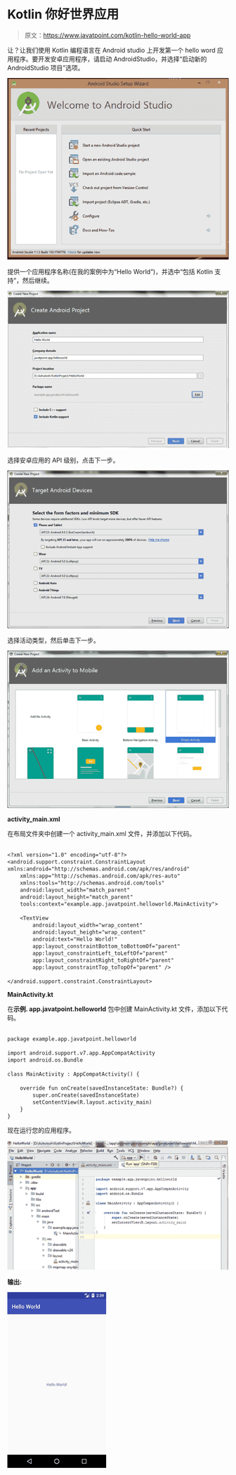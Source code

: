 # Kotlin 你好世界应用

> 原文：<https://www.javatpoint.com/kotlin-hello-world-app>

让？让我们使用 Kotlin 编程语言在 Android studio 上开发第一个 hello word 应用程序。要开发安卓应用程序，请启动 AndroidStudio，并选择“启动新的 AndroidStudio 项目”选项。

![Kotlin Hello World App](img/40c619b0eedf3289a80ea6e68fd12c55.png)

提供一个应用程序名称(在我的案例中为“Hello World”)，并选中“包括 Kotlin 支持”，然后继续。

![Kotlin Hello World App 2](img/f124a1699d197426b1e3b876f6509317.png)

选择安卓应用的 API 级别，点击下一步。

![Kotlin Hello World App 3](img/3e05b975f86444689d4d6643642ed481.png)

选择活动类型，然后单击下一步。

![Kotlin Hello World App 4](img/6183f6e71a00cf119ad585a41c59648d.png)

**activity_main.xml**

在布局文件夹中创建一个 activity_main.xml 文件，并添加以下代码。

```

<?xml version="1.0" encoding="utf-8"?>
<android.support.constraint.ConstraintLayout xmlns:android="http://schemas.android.com/apk/res/android"
    xmlns:app="http://schemas.android.com/apk/res-auto"
    xmlns:tools="http://schemas.android.com/tools"
    android:layout_width="match_parent"
    android:layout_height="match_parent"
    tools:context="example.app.javatpoint.helloworld.MainActivity">

    <TextView
        android:layout_width="wrap_content"
        android:layout_height="wrap_content"
        android:text="Hello World!"
        app:layout_constraintBottom_toBottomOf="parent"
        app:layout_constraintLeft_toLeftOf="parent"
        app:layout_constraintRight_toRightOf="parent"
        app:layout_constraintTop_toTopOf="parent" />

</android.support.constraint.ConstraintLayout>

```

**MainActivity.kt**

在**示例. app.javatpoint.helloworld** 包中创建 MainActivity.kt 文件，添加以下代码。

```

package example.app.javatpoint.helloworld

import android.support.v7.app.AppCompatActivity
import android.os.Bundle

class MainActivity : AppCompatActivity() {

    override fun onCreate(savedInstanceState: Bundle?) {
        super.onCreate(savedInstanceState)
        setContentView(R.layout.activity_main)
    }
}

```

现在运行您的应用程序。

![Kotlin Hello World App 5](img/3711a177eb5e6f8fe0e3dfedbf8e53e1.png)

**输出:**

![Kotlin Hello World App 6](img/666cecb1fc9224d6c7d09a4398336cb8.png)